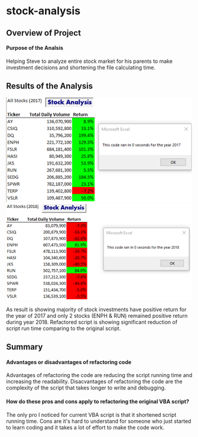 # stock-analysis

## Overview of Project

#### Purpose of the Analsis
Helping Steve to analyze entire stock market for his parents to make investment decisions and shortening the file calculating time.

## Results of the Analysis
![Stock Analysis 2017](https://github.com/emmagao1/stock-analysis/blob/master/Stock%20Analysis%202017.png)
![Stock Analysis 2018](https://github.com/emmagao1/stock-analysis/blob/master/Stock%20Analysis%202018.png)


As result is showing majority of stock investments have positive return for the year of 2017 and only 2 stocks (ENPH & RUN) remained positive return during year 2018. Refactored script is showing significant reduction of script run time comparing to the original script.

## Summary

#### Advantages or disadvantages of refactoring code

Advantages of refactoring the code are reducing the script running time and increasing the readability. 
Disacvantages of refactoring the code are the complexity of the script that takes longer to write and debugging.  

#### How do these pros and cons apply to refactoring the original VBA script?

The only pro I noticed for current VBA script is that it shortened script running time. Cons are it's hard to understand for someone who just started to learn coding and it takes a lot of effort to make the code work.

